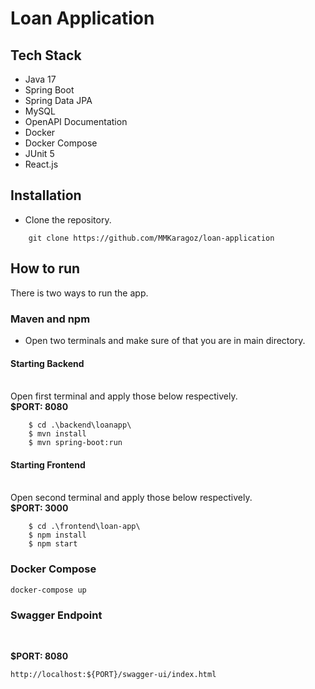 # Loan Application

## Tech Stack

- Java 17
- Spring Boot
- Spring Data JPA
- MySQL
- OpenAPI Documentation
- Docker
- Docker Compose
- JUnit 5
- React.js

## Installation

- Clone the repository. <br>

```
    git clone https://github.com/MMKaragoz/loan-application
```

## How to run

There is two ways to run the app.

### <b> Maven and npm </b>

- Open two terminals and make sure of that you are in main directory.

#### <b> Starting Backend </b>

<br>
Open first terminal and apply those below respectively. <br>
<b>$PORT: 8080</b>

```ssh
    $ cd .\backend\loanapp\
    $ mvn install
    $ mvn spring-boot:run
```

#### <b> Starting Frontend </b>

<br>
Open second terminal and apply those below respectively. <br>
<b>$PORT: 3000 </b>

```ssh
    $ cd .\frontend\loan-app\
    $ npm install
    $ npm start
```

### <b> Docker Compose </b>

`docker-compose up`

### Swagger Endpoint

<br>

<b>$PORT: 8080</b>

```
http://localhost:${PORT}/swagger-ui/index.html
```
